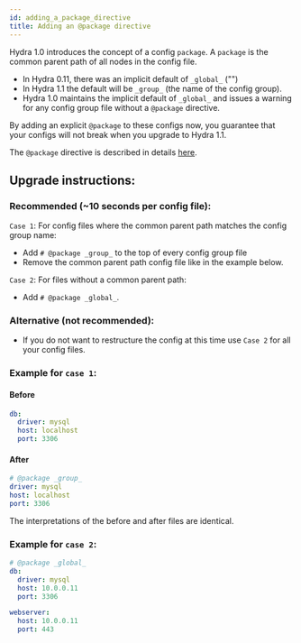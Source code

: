 ```yaml
---
id: adding_a_package_directive
title: Adding an @package directive
---
```

Hydra 1.0 introduces the concept of a config `package`. A `package` is the common parent 
path of all nodes in the config file.

 - In Hydra 0.11, there was an implicit default of `_global_` ("")
 - In Hydra 1.1 the default will be `_group_` (the name of the config group).
 - Hydra 1.0 maintains the implicit default of `_global_` and issues a warning for 
any config group file without a `@package` directive.

By adding an explicit `@package` to these configs now, you guarantee that your configs 
will not break when you upgrade to Hydra 1.1.

The `@package` directive is described in details [here](/advanced/package_directive.md).  

## Upgrade instructions:
### Recommended (~10 seconds per config file):
`Case 1`: For config files where the common parent path matches the config group name:  
 - Add `# @package _group_` to the top of every config group file
 - Remove the common parent path config file like in the example below.

`Case 2`: For files without a common parent path:
 - Add `# @package _global_`.

### Alternative (not recommended):
 - If you do not want to restructure the config at this time use `Case 2` for all your config files.

### Example for `case 1`:

#### Before
```yaml title="db/mysql.yaml"
db:
  driver: mysql
  host: localhost
  port: 3306
```
#### After
```yaml title="db/mysql.yaml"
# @package _group_
driver: mysql
host: localhost
port: 3306
```
The interpretations of the before and after files are identical.

### Example for `case 2`:
```yaml title="env/prod.yaml"
# @package _global_
db:
  driver: mysql
  host: 10.0.0.11
  port: 3306

webserver:
  host: 10.0.0.11
  port: 443
```
